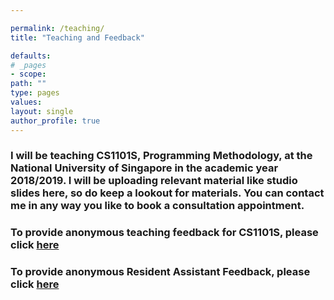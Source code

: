 ```yaml
---

permalink: /teaching/
title: "Teaching and Feedback"

defaults:
# _pages
- scope:
path: ""
type: pages
values:
layout: single
author_profile: true
---
```



### I will be teaching CS1101S, Programming Methodology, at the National University of Singapore in the academic year 2018/2019. I will be uploading relevant material like studio slides here, so do keep a lookout for materials. You can contact me in any way you like to book a consultation appointment. 

### To provide anonymous teaching feedback for CS1101S, please click [here](https://goo.gl/forms/afdrKWot6epnnUI33)

### To provide anonymous Resident Assistant Feedback, please click [here](https://goo.gl/forms/O0JTFlykE3UMi0Pb2)




